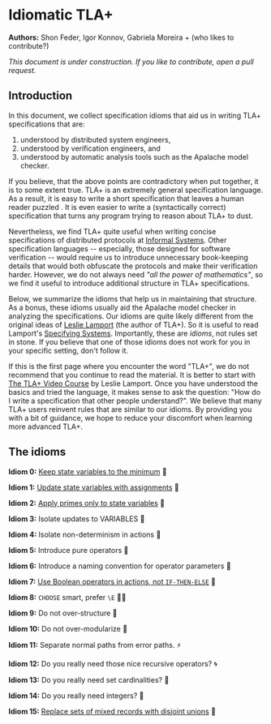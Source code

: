 # Idiomatic TLA+

**Authors:** Shon Feder, Igor Konnov, Gabriela Moreira + (who likes to contribute?)

_This document is under construction.
If you like to contribute, open a pull request._

## Introduction

In this document, we collect specification idioms that aid us in writing TLA+
specifications that are:

1. understood by distributed system engineers,
1. understood by verification engineers, and
1. understood by automatic analysis tools such as the Apalache model checker.

If you believe, that the above points are contradictory when put together, it is
to some extent true. TLA+ is an extremely general specification language. As a
result, it is easy to write a short specification that leaves a human reader
puzzled . It is even easier to write a (syntactically correct) specification that
turns any program trying to reason about TLA+ to dust.

Nevertheless, we find TLA+ quite useful when writing concise specifications of
distributed protocols at [Informal Systems]. Other specification languages --
especially, those designed for software verification -- would require us to
introduce unnecessary book-keeping details that would both obfuscate the
protocols and make their verification harder. However, we do not always need
_"all the power of mathematics"_, so we find it useful to introduce additional
structure in TLA+ specifications.

Below, we summarize the idioms that help us in maintaining that structure.  As
a bonus, these idioms usually aid the Apalache model checker in analyzing the
specifications. Our idioms are quite likely different from the original ideas
of [Leslie Lamport] (the author of TLA+).
So it is useful to read Lamport's [Specifying Systems]. Importantly, these are
_idioms_, not rules set in stone. If you believe that one of those idioms
does not work for you in your specific setting, don't follow it.

If this is the first page where you encounter the word "TLA+", we do not
recommend that you continue to read the material. It is better to start with [The TLA+
Video Course](http://lamport.azurewebsites.net/video/videos.html) by Leslie
Lamport.  Once you have understood the basics and tried the language, it makes
sense to ask the question: "How do I write a specification that other people
understand?".  We believe that many TLA+ users reinvent rules that are
similar to our idioms.  By providing you with a bit of guidance, we hope to
reduce your discomfort when learning more advanced TLA+.


## The idioms

__Idiom 0:__
    [Keep state variables to the minimum](000keep-minimum-state-variables.md) :battery:

__Idiom 1:__ [Update state variables with assignments](001assignments.md) :date:

__Idiom 2:__ [Apply primes only to state variables](002primes.md) :pushpin:

__Idiom 3:__ Isolate updates to VARIABLES :ghost:

__Idiom 4:__ Isolate non-determinism in actions :crystal_ball:

__Idiom 5:__ Introduce pure operators :see_no_evil:

__Idiom 6:__ Introduce a naming convention for operator parameters :passport_control:

__Idiom 7:__ [Use Boolean operators in actions, not `IF-THEN-ELSE`](007if-then-else.md) :no_good:

__Idiom 8:__ `CHOOSE` smart, prefer `\E` :guardsman:

__Idiom 9:__ Do not over-structure :microscope:

__Idiom 10:__ Do not over-modularize :duck:

__Idiom 11:__ Separate normal paths from error paths. :zap:

__Idiom 12:__ Do you really need those nice recursive operators? :cyclone:

__Idiom 13:__ Do you really need set cardinalities? :pizza:

__Idiom 14:__ Do you really need integers? :1234:

__Idiom 15:__ [Replace sets of mixed records with disjoint unions](003record-sets.md) :baggage_claim:


[Specifying Systems]: http://lamport.azurewebsites.net/tla/book.html
[Leslie Lamport]: https://lamport.azurewebsites.net/
[Informal Systems]: https://informal.systems
